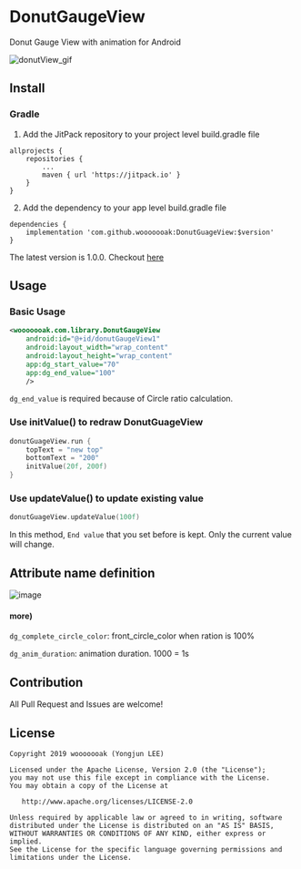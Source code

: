 # DonutGaugeView

Donut Gauge View with animation for Android

![donutView_gif](https://user-images.githubusercontent.com/18481078/67137392-51d95500-f26f-11e9-8c8b-edf31d61cdc7.gif)

## Install

### Gradle

1. Add the JitPack repository to your project level build.gradle file

```
allprojects {
    repositories {
        ...
        maven { url 'https://jitpack.io' }
    }
}
```

2. Add the dependency to your app level build.gradle file

```
dependencies {
    implementation 'com.github.wooooooak:DonutGuageView:$version'
}
```

The latest version is 1.0.0. Checkout [here](https://github.com/wooooooak/DonutGaugeView/releases)

## Usage

### Basic Usage

```xml
<wooooooak.com.library.DonutGaugeView
    android:id="@+id/donutGaugeView1"
    android:layout_width="wrap_content"
    android:layout_height="wrap_content"
    app:dg_start_value="70"
    app:dg_end_value="100"
    />
```

`dg_end_value` is required because of Circle ratio calculation.

### Use initValue() to redraw DonutGuageView

```kotlin
donutGuageView.run {
    topText = "new top"
    bottomText = "200"
    initValue(20f, 200f)
}
```

### Use updateValue() to update existing value

```kotlin
donutGuageView.updateValue(100f)
```

In this method, `End value` that you set before is kept. Only the current value will change.

## Attribute name definition

![image](https://user-images.githubusercontent.com/18481078/67140578-cd9ac800-f296-11e9-851c-03d3ab7fa8e7.png)

#### more)

`dg_complete_circle_color`: front_circle_color when ration is 100%

`dg_anim_duration`: animation duration. 1000 = 1s

## Contribution

All Pull Request and Issues are welcome!

## License

```
Copyright 2019 wooooooak (Yongjun LEE)

Licensed under the Apache License, Version 2.0 (the "License");
you may not use this file except in compliance with the License.
You may obtain a copy of the License at

   http://www.apache.org/licenses/LICENSE-2.0

Unless required by applicable law or agreed to in writing, software
distributed under the License is distributed on an "AS IS" BASIS,
WITHOUT WARRANTIES OR CONDITIONS OF ANY KIND, either express or implied.
See the License for the specific language governing permissions and
limitations under the License.
```
